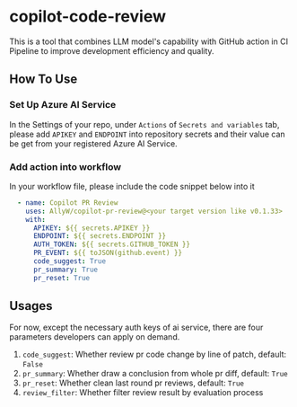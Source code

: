 # copilot-code-review

This is a tool that combines LLM model's capability with GitHub action in CI Pipeline to improve development efficiency and quality.

## How To Use

### Set Up Azure AI Service 

In the Settings of your repo, under `Actions` of `Secrets and variables` tab, please add `APIKEY` and `ENDPOINT` into repository secrets and their value can be get from your registered Azure AI Service.

### Add action into workflow

In your workflow file, please include the code snippet below into it
```yaml
  - name: Copilot PR Review
    uses: AllyW/copilot-pr-review@<your target version like v0.1.33>
    with:
      APIKEY: ${{ secrets.APIKEY }}
      ENDPOINT: ${{ secrets.ENDPOINT }}
      AUTH_TOKEN: ${{ secrets.GITHUB_TOKEN }}
      PR_EVENT: ${{ toJSON(github.event) }}
      code_suggest: True
      pr_summary: True
      pr_reset: True
```

## Usages

For now, except the necessary auth keys of ai service, there are four parameters developers can apply on demand.
1. `code_suggest`: Whether review pr code change by line of patch, default: `False`
2. `pr_summary`: Whether draw a conclusion from whole pr diff, default: `True`
3. `pr_reset`: Whether clean last round pr reviews, default: `True`
4. `review_filter`: Whether filter review result by evaluation process

